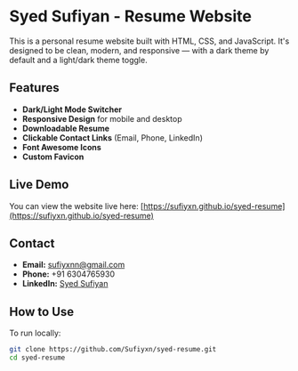 # Syed Sufiyan - Resume Website

This is a personal resume website built with HTML, CSS, and JavaScript. It's designed to be clean, modern, and responsive — with a dark theme by default and a light/dark theme toggle.

## Features

- **Dark/Light Mode Switcher**
- **Responsive Design** for mobile and desktop
- **Downloadable Resume**
- **Clickable Contact Links** (Email, Phone, LinkedIn)
- **Font Awesome Icons**
- **Custom Favicon**

## Live Demo

You can view the website live here: [https://sufiyxn.github.io/syed-resume](https://sufiyxn.github.io/syed-resume)

## Contact

- **Email:** sufiyxnn@gmail.com  
- **Phone:** +91 6304765930  
- **LinkedIn:** [Syed Sufiyan](https://in.linkedin.com/in/syed-sufiyan-44745a2a0)

## How to Use

To run locally:
```bash
git clone https://github.com/Sufiyxn/syed-resume.git
cd syed-resume
